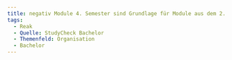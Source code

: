 ```yaml
---
title: negativ Module 4. Semester sind Grundlage für Module aus dem 2. Semester
tags:
  - Reak
  - Quelle: StudyCheck Bachelor
  - Themenfeld: Organisation
  - Bachelor
---
```

